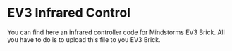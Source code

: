 # EV3 Infrared Control
 You can find here an infrared controller code for Mindstorms EV3 Brick. 
 All you have to do is to upload this file to you EV3 Brick. 
